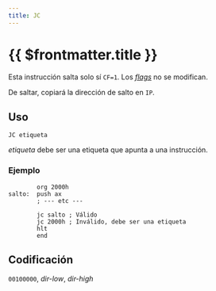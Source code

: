 ```yaml
---
title: JC
---
```


# {{ $frontmatter.title }}

Esta instrucción salta solo sí `CF=1`. Los [_flags_](../cpu#flags) no se modifican.

De saltar, copiará la dirección de salto en `IP`.

## Uso

```vonsim
JC etiqueta
```

_etiqueta_ debe ser una etiqueta que apunta a una instrucción.

### Ejemplo

```vonsim
        org 2000h
salto:  push ax
        ; --- etc ---

        jc salto ; Válido
        jc 2000h ; Inválido, debe ser una etiqueta
        hlt
        end
```

## Codificación

`00100000`, _dir-low_, _dir-high_
